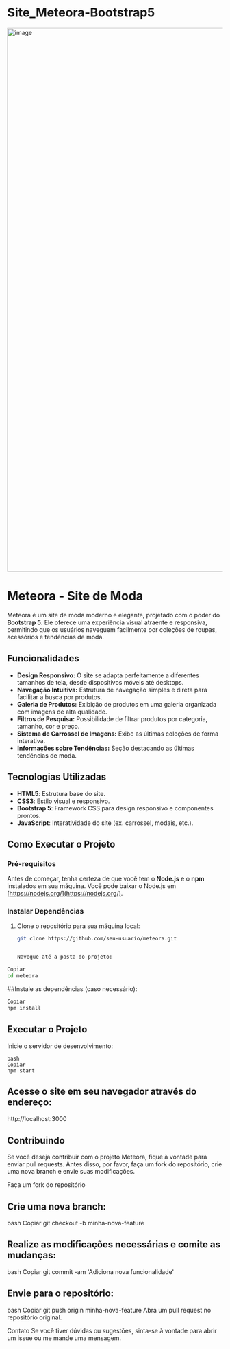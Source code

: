 # Site_Meteora-Bootstrap5

<img width="1267" alt="image" src="https://github.com/user-attachments/assets/bb8ae236-d3ec-4584-9d42-f8701c9d8495" />


# Meteora - Site de Moda

Meteora é um site de moda moderno e elegante, projetado com o poder do **Bootstrap 5**. Ele oferece uma experiência visual atraente e responsiva, permitindo que os usuários naveguem facilmente por coleções de roupas, acessórios e tendências de moda.

## Funcionalidades

- **Design Responsivo:** O site se adapta perfeitamente a diferentes tamanhos de tela, desde dispositivos móveis até desktops.
- **Navegação Intuitiva:** Estrutura de navegação simples e direta para facilitar a busca por produtos.
- **Galeria de Produtos:** Exibição de produtos em uma galeria organizada com imagens de alta qualidade.
- **Filtros de Pesquisa:** Possibilidade de filtrar produtos por categoria, tamanho, cor e preço.
- **Sistema de Carrossel de Imagens:** Exibe as últimas coleções de forma interativa.
- **Informações sobre Tendências:** Seção destacando as últimas tendências de moda.

## Tecnologias Utilizadas

- **HTML5**: Estrutura base do site.
- **CSS3**: Estilo visual e responsivo.
- **Bootstrap 5**: Framework CSS para design responsivo e componentes prontos.
- **JavaScript**: Interatividade do site (ex. carrossel, modais, etc.).

## Como Executar o Projeto

### Pré-requisitos

Antes de começar, tenha certeza de que você tem o **Node.js** e o **npm** instalados em sua máquina. Você pode baixar o Node.js em [https://nodejs.org/](https://nodejs.org/).

### Instalar Dependências

1. Clone o repositório para sua máquina local:
   ```bash
   git clone https://github.com/seu-usuario/meteora.git


   Navegue até a pasta do projeto:

```bash
Copiar
cd meteora
```

##Instale as dependências (caso necessário):

```bash
Copiar
npm install
```
## Executar o Projeto

Inicie o servidor de desenvolvimento:
```
bash
Copiar
npm start
```
## Acesse o site em seu navegador através do endereço:


http://localhost:3000

## Contribuindo

Se você deseja contribuir com o projeto Meteora, fique à vontade para enviar pull requests. Antes disso, por favor, faça um fork do repositório, crie uma nova branch e envie suas modificações.

Faça um fork do repositório

## Crie uma nova branch:

bash
Copiar
git checkout -b minha-nova-feature

## Realize as modificações necessárias e comite as mudanças:

bash
Copiar
git commit -am 'Adiciona nova funcionalidade'

## Envie para o repositório:

bash
Copiar
git push origin minha-nova-feature
Abra um pull request no repositório original.


Contato
Se você tiver dúvidas ou sugestões, sinta-se à vontade para abrir um issue ou me mande uma mensagem.

